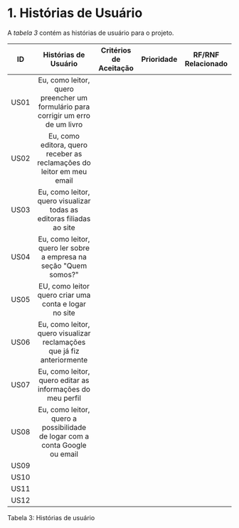 # 1. Histórias de Usuário

A *tabela 3* contém as histórias de usuário para o projeto.

  ID  |       Histórias de Usuário       | Critérios de Aceitação | Prioridade  | RF/RNF Relacionado
 -----|:----------------------------------:|:------------------------:|:-----------:|---------------
 US01 |Eu, como leitor, quero preencher um formulário para corrigir um erro de um livro||
 US02 |Eu, como editora, quero receber as reclamações do leitor em meu email|                        |
 US03 |Eu, como leitor, quero visualizar todas as editoras filiadas ao site|                        |
 US04 |Eu, como leitor, quero ler sobre a empresa na seção "Quem somos?"|                        |
 US05 |EU, como leitor quero criar uma conta e logar no site|                        |
 US06 |Eu, como leitor, quero visualizar reclamações que já fiz anteriormente|                        |     
 US07 |Eu, como leitor, quero editar as informações do meu perfil|                        |
 US08 |Eu, como leitor, quero a possibilidade de logar com a conta Google ou email|                        |
 US09 |                                  |                        |
 US10 |                                  |                        |
 US11 |                                  |                        |
 US12 |                                  |                        |      

Tabela 3: Histórias de usuário
      
